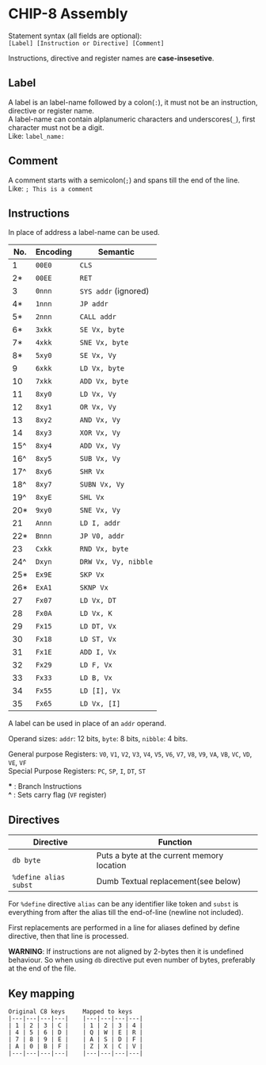 CHIP-8 Assembly 
===

Statement syntax (all fields are optional):  
`[Label] [Instruction or Directive] [Comment]`

Instructions, directive and register names are **case-insesetive**.

Label
---
A label is an label-name followed by a colon(`:`), it must not be an instruction, directive or register name.  
A label-name can contain alplanumeric characters and underscores(`_`), first character must not be a digit.  
Like: `label_name:`

Comment
---
A comment starts with a semicolon(`;`) and spans till the end of the line.  
Like: `; This is a comment`

Instructions
---
In place of address a label-name can be used.


| No. | Encoding | Semantic             |
| --- | -------- | -------------------- |
| 1   | `00E0`   | `CLS`                |
| 2*  | `00EE`   | `RET`                |
| 3   | `0nnn`   | `SYS addr` (ignored) |
| 4*  | `1nnn`   | `JP addr`            |
| 5*  | `2nnn`   | `CALL addr`          |
| 6*  | `3xkk`   | `SE Vx, byte`        |
| 7*  | `4xkk`   | `SNE Vx, byte`       |
| 8*  | `5xy0`   | `SE Vx, Vy`          |
| 9   | `6xkk`   | `LD Vx, byte`        |
| 10  | `7xkk`   | `ADD Vx, byte`       |
| 11  | `8xy0`   | `LD Vx, Vy`          |
| 12  | `8xy1`   | `OR Vx, Vy`          |
| 13  | `8xy2`   | `AND Vx, Vy`         |
| 14  | `8xy3`   | `XOR Vx, Vy`         |
| 15^ | `8xy4`   | `ADD Vx, Vy`         |
| 16^ | `8xy5`   | `SUB Vx, Vy`         |
| 17^ | `8xy6`   | `SHR Vx`             |
| 18^ | `8xy7`   | `SUBN Vx, Vy`        |
| 19^ | `8xyE`   | `SHL Vx`             |
| 20* | `9xy0`   | `SNE Vx, Vy`         |
| 21  | `Annn`   | `LD I, addr`         |
| 22* | `Bnnn`   | `JP V0, addr`        |
| 23  | `Cxkk`   | `RND Vx, byte`       |
| 24^ | `Dxyn`   | `DRW Vx, Vy, nibble` |
| 25* | `Ex9E`   | `SKP Vx`             |
| 26* | `ExA1`   | `SKNP Vx`            |
| 27  | `Fx07`   | `LD Vx, DT`          |
| 28  | `Fx0A`   | `LD Vx, K`           |
| 29  | `Fx15`   | `LD DT, Vx`          |
| 30  | `Fx18`   | `LD ST, Vx`          |
| 31  | `Fx1E`   | `ADD I, Vx`          |
| 32  | `Fx29`   | `LD F, Vx`           |
| 33  | `Fx33`   | `LD B, Vx`           |
| 34  | `Fx55`   | `LD [I], Vx`         |
| 35  | `Fx65`   | `LD Vx, [I]`         |

A label can be used in place of an `addr` operand.

Operand sizes: `addr`: 12 bits, `byte`: 8 bits, `nibble`: 4 bits.

General purpose Registers: `V0`, `V1`, `V2`, `V3`, `V4`, `V5`, `V6`, `V7`, `V8`, `V9`,
`VA`, `VB`, `VC`, `VD`, `VE`, `VF`  
Special Purpose Registers: `PC`, `SP`, `I`, `DT`, `ST`


__*__ : Branch Instructions  
__^__ : Sets carry flag (`VF` register)

Directives
---

| Directive             | Function                                   |
| --------------------- | ------------------------------------------ |
| `db byte`             | Puts a byte at the current memory location |
| `%define alias subst` | Dumb Textual replacement(see below)        |

For `%define` directive `alias` can be any identifier like token and
`subst` is everything from after the alias till the end-of-line
(newline not included).

First replacements are performed in a line for aliases defined by define directive,
then that line is processed.

**WARNING**: If instructions are not aligned by 2-bytes then it is undefined behaviour.
So when using `db` directive put even number of bytes, preferably at the end of the file.


Key mapping
-----------

	Original C8 keys     Mapped to keys
	|---|---|---|---|    |---|---|---|---|
	| 1 | 2 | 3 | C |    | 1 | 2 | 3 | 4 |
	| 4 | 5 | 6 | D |    | Q | W | E | R |
	| 7 | 8 | 9 | E |    | A | S | D | F |
	| A | 0 | B | F |    | Z | X | C | V |
	|---|---|---|---|    |---|---|---|---|

